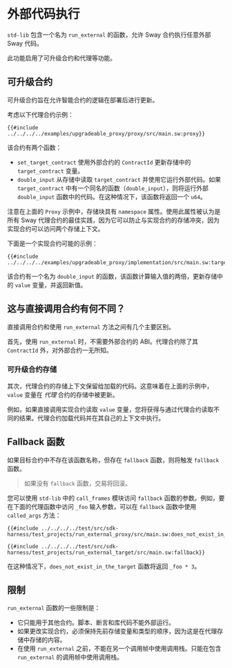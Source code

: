 # 外部代码执行

`std-lib` 包含一个名为 `run_external` 的函数，允许 Sway 合约执行任意外部 Sway 代码。

此功能启用了可升级合约和代理等功能。

## 可升级合约

可升级合约旨在允许智能合约的逻辑在部署后进行更新。

考虑以下代理合约示例：

```sway
{{#include ../../../../examples/upgradeable_proxy/proxy/src/main.sw:proxy}}
```

该合约有两个函数：

- `set_target_contract` 使用外部合约的 `ContractId` 更新存储中的 `target_contract` 变量。
- `double_input` 从存储中读取 `target_contract` 并使用它运行外部代码。如果 `target_contract` 中有一个同名的函数（`double_input`），则将运行外部 `double_input` 函数中的代码。在这种情况下，该函数将返回一个 `u64`。

注意在上面的 `Proxy` 示例中，存储块具有 `namespace` 属性。使用此属性被认为是所有 Sway 代理合约的最佳实践，因为它可以防止与实现合约的存储冲突，因为实现合约可以访问两个存储上下文。

下面是一个实现合约可能的示例：

```sway
{{#include ../../../../examples/upgradeable_proxy/implementation/src/main.sw:target}}
```

该合约有一个名为 `double_input` 的函数，该函数计算输入值的两倍，更新存储中的 `value` 变量，并返回新值。

## 这与直接调用合约有何不同？

直接调用合约和使用 `run_external` 方法之间有几个主要区别。

首先，使用 `run_external` 时，不需要外部合约的 ABI。代理合约除了其 `ContractId` 外，对外部合约一无所知。

### 可升级合约存储

其次，代理合约的存储上下文保留给加载的代码。这意味着在上面的示例中，`value` 变量在 _代理_ 合约的存储中被更新。

例如，如果直接调用实现合约读取 `value` 变量，您将获得与通过代理合约读取不同的结果。代理合约加载代码并在其自己的上下文中执行。

## Fallback 函数

如果目标合约中不存在该函数名称，但存在 `fallback` 函数，则将触发 `fallback` 函数。

> 如果没有 `fallback` 函数，交易将回滚。

您可以使用 `std-lib` 中的 `call_frames` 模块访问 `fallback` 函数的参数。例如，要在下面的代理函数中访问 `_foo` 输入参数，可以在 `fallback` 函数中使用 `called_args` 方法：

```sway
{{#include ../../../../test/src/sdk-harness/test_projects/run_external_proxy/src/main.sw:does_not_exist_in_the_target}}
```

```sway
{{#include ../../../../test/src/sdk-harness/test_projects/run_external_target/src/main.sw:fallback}}
```

在这种情况下，`does_not_exist_in_the_target` 函数将返回 `_foo * 3`。

## 限制

`run_external` 函数的一些限制是：

- 它只能用于其他合约。脚本、断言和库代码不能外部运行。
- 如果更改实现合约，必须保持先前存储变量和类型的顺序，因为这是在代理存储中存储的内容。
- 在使用 `run_external` 之前，不能在另一个调用帧中使用调用栈。只能在包含 `run_external` 的调用帧中使用调用栈。
